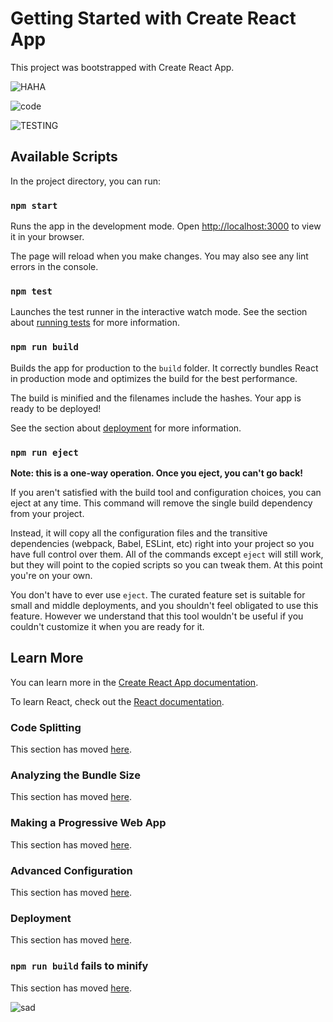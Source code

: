 # Getting Started with Create React App

This project was bootstrapped with Create React App.

![HAHA](https://scontent.fmnl17-3.fna.fbcdn.net/v/t1.6435-9/89235472_794699167691193_2181385173487058944_n.png?_nc_cat=106&ccb=1-7&_nc_sid=5f2048&_nc_eui2=AeGxkkZU-PE2BDZbfC-RaJYaPjSkS6ew-H4-NKRLp7D4fsgexgueqZjepDX7qJoRV9sB8hMAUlGLSrBPNDPws1fD&_nc_ohc=V2d_UGDsAQUAX_ASjIh&_nc_ht=scontent.fmnl17-3.fna&oh=00_AfAEfypK7Awyk0MGE-N_1VHAX5zwl2jTIZ9inPfT_zgu-w&oe=662E4184)

![code](https://scontent.fmnl17-3.fna.fbcdn.net/v/t1.15752-9/432453466_2383553215183439_6079832675097484047_n.jpg?_nc_cat=103&ccb=1-7&_nc_sid=5f2048&_nc_eui2=AeE6TointbaLV5TwJMUmiKB5rk2GbifBWgauTYZuJ8FaBmJ73wNLyywxrlGcO_G7D-xhWl8E9PRiiqWAEivoTff0&_nc_ohc=uikjE9qSo4wAX9e-O3Q&_nc_ht=scontent.fmnl17-3.fna&oh=03_AdSY5hlIcd-oPrSIPUA-c4ZxqZSceWChcOh16Clper7I-Q&oe=662E4035)

![TESTING](https://i.redd.it/ranp5l72rvqc1.jpeg)
## Available Scripts

In the project directory, you can run:

### `npm start`

Runs the app in the development mode.
Open [http://localhost:3000](http://localhost:3000) to view it in your browser.

The page will reload when you make changes.
You may also see any lint errors in the console.

### `npm test`

Launches the test runner in the interactive watch mode.
See the section about [running tests](https://facebook.github.io/create-react-app/docs/running-tests) for more information.

### `npm run build`

Builds the app for production to the `build` folder.
It correctly bundles React in production mode and optimizes the build for the best performance.

The build is minified and the filenames include the hashes.
Your app is ready to be deployed!

See the section about [deployment](https://facebook.github.io/create-react-app/docs/deployment) for more information.

### `npm run eject`

**Note: this is a one-way operation. Once you eject, you can't go back!**

If you aren't satisfied with the build tool and configuration choices, you can eject at any time. This command will remove the single build dependency from your project.

Instead, it will copy all the configuration files and the transitive dependencies (webpack, Babel, ESLint, etc) right into your project so you have full control over them. All of the commands except `eject` will still work, but they will point to the copied scripts so you can tweak them. At this point you're on your own.

You don't have to ever use `eject`. The curated feature set is suitable for small and middle deployments, and you shouldn't feel obligated to use this feature. However we understand that this tool wouldn't be useful if you couldn't customize it when you are ready for it.

## Learn More

You can learn more in the [Create React App documentation](https://facebook.github.io/create-react-app/docs/getting-started).

To learn React, check out the [React documentation](https://reactjs.org/).

### Code Splitting

This section has moved [here](https://facebook.github.io/create-react-app/docs/code-splitting).

### Analyzing the Bundle Size

This section has moved [here](https://facebook.github.io/create-react-app/docs/analyzing-the-bundle-size).

### Making a Progressive Web App

This section has moved [here](https://facebook.github.io/create-react-app/docs/making-a-progressive-web-app).

### Advanced Configuration

This section has moved [here](https://facebook.github.io/create-react-app/docs/advanced-configuration).

### Deployment

This section has moved [here](https://facebook.github.io/create-react-app/docs/deployment).

### `npm run build` fails to minify

This section has moved [here](https://facebook.github.io/create-react-app/docs/troubleshooting#npm-run-build-fails-to-minify).

![sad](https://i.pinimg.com/originals/a1/fd/c1/a1fdc1126575a2d81d7ce641d6430559.gif)


